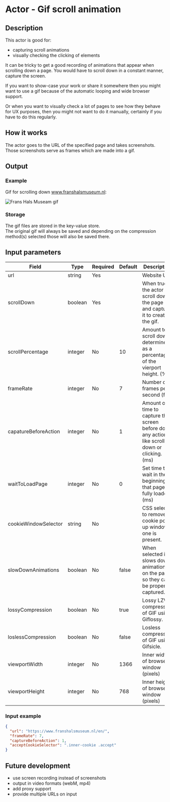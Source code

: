 # Actor - Gif scroll animation

## Description
This actor is good for:  
* capturing scroll animations     
* visually checking the clicking of elements  

It can be tricky to get a good recording of animations that appear when scrolling down a page. You would have to scroll down in a constant manner, capture the screen.

If you want to show-case your work or share it somewhere then you might want to use a gif because of the automatic looping and wide browser support.

Or when you want to visually check a lot of pages to see how they behave for UX purposes, then you might not want to do it manually, certainly if you have to do this regularly.

## How it works
The actor goes to the URL of the specified page and takes screenshots. Those screenshots serve as frames which are made into a gif.

## Output
### Example
Gif for scrolling down www.franshalsmuseum.nl:  

![Frans Hals Museam gif](./src/gif-examples/www.franshalsmuseum.nl-scroll_lossless-comp.gif)

### Storage
The gif files are stored in the key-value store.  
The original gif will always be saved and depending on the compression method(s) selected those will also be saved there.

## Input parameters
| Field    | Type   | Required | Default | Description |
| -------- | ------ | -------- | ------- | ----------- |
| url      | string | Yes      |         | Website URL |
| scrollDown | boolean | Yes |  | When true, the actor will scroll down the page and capture it to create the gif. |
| scrollPercentage | integer | No | 10 | Amount to scroll down determined as a percentage of the vierport height. (%) |
| frameRate | integer | No | 7 | Number of frames per second (fps) |
| capatureBeforeAction | integer | No | 1 | Amount of time to capture the screen before doing any action like scrolling down or clicking. (ms) |  
| waitToLoadPage | integer | No | 0 | Set time to wait in the beginning so that page is fully loaded. (ms) |  
| cookieWindowSelector | string | No | | CSS selector to remove cookie pop-up window if one is present. |
| slowDownAnimations | boolean | No | false |When selected it slows down animations on the page so they can be properly captured. |
| lossyCompression | boolean | No | true | Lossy LZW compression of GIF using Giflossy. |
| loslessCompression | boolean | No | false | Losless compression of GIF using Gifsicle. |
| viewportWidth | integer | No | 1366 | Inner width of browser window (pixels) |  
| viewportHeight | integer | No | 768 | Inner height of browser window (pixels) |

### Input example
```json
{
  "url": "https://www.franshalsmuseum.nl/en/",
  "frameRate": 7,
  "captureBeforeAction": 1,
  "acceptCookieSelector": ".inner-cookie .accept"
}
```

## Future development
* use screen recording instead of screenshots
* output in video formats (webM, mp4)
* add proxy support
* provide multiple URLs on input